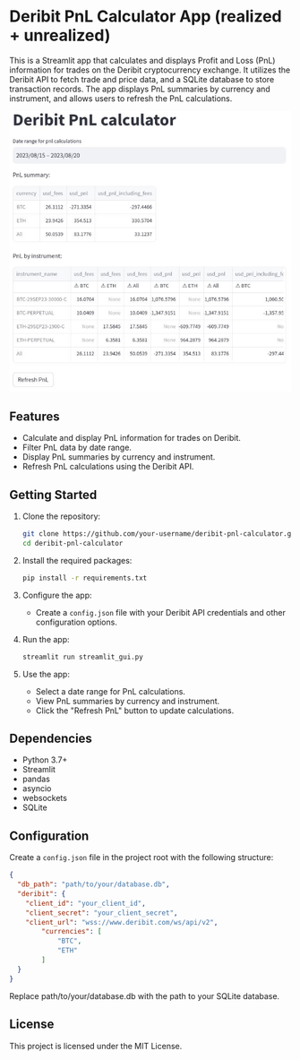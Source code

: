 # Deribit PnL Calculator App (realized + unrealized)

This is a Streamlit app that calculates and displays Profit and Loss (PnL) information for trades on the Deribit cryptocurrency exchange. It utilizes the Deribit API to fetch trade and price data, and a SQLite database to store transaction records. The app displays PnL summaries by currency and instrument, and allows users to refresh the PnL calculations.

![Deribit PnL calculator](deribit_pl_calculator.JPG)
## Features

- Calculate and display PnL information for trades on Deribit.
- Filter PnL data by date range.
- Display PnL summaries by currency and instrument.
- Refresh PnL calculations using the Deribit API.

## Getting Started

1. Clone the repository:

   ```bash
   git clone https://github.com/your-username/deribit-pnl-calculator.git
   cd deribit-pnl-calculator
   ```

2. Install the required packages:

   ```bash
   pip install -r requirements.txt
   ```

3. Configure the app:

   - Create a `config.json` file with your Deribit API credentials and other configuration options.

4. Run the app:

   ```bash
   streamlit run streamlit_gui.py
   ```

5. Use the app:

   - Select a date range for PnL calculations.
   - View PnL summaries by currency and instrument.
   - Click the \"Refresh PnL\" button to update calculations.

## Dependencies

- Python 3.7+
- Streamlit
- pandas
- asyncio
- websockets
- SQLite

## Configuration

Create a `config.json` file in the project root with the following structure:

```json
{
  "db_path": "path/to/your/database.db",
  "deribit": {
    "client_id": "your_client_id",
    "client_secret": "your_client_secret",
    "client_url": "wss://www.deribit.com/ws/api/v2",
        "currencies": [
            "BTC",
            "ETH"
        ]
  }
}
```
Replace path/to/your/database.db with the path to your SQLite database.

## License

This project is licensed under the MIT License.

